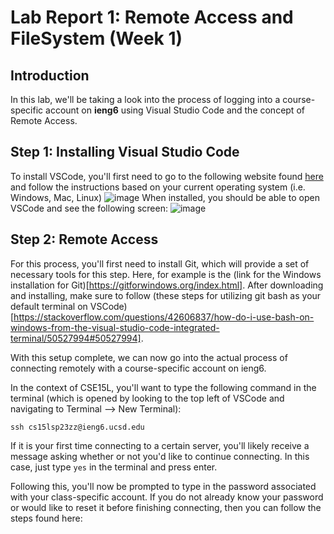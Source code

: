 # **Lab Report 1: Remote Access and FileSystem (Week 1)**
## **Introduction**
In this lab, we'll be taking a look into the process of logging into a course-specific account on **ieng6** using Visual Studio Code and the concept of Remote Access.

## **Step 1: Installing Visual Studio Code**
To install VSCode, you'll first need to go to the following website found [here](https://code.visualstudio.com/) and follow the instructions based on your current operating system (i.e. Windows, Mac, Linux) 
![image](https://user-images.githubusercontent.com/130011927/230754839-b0ef7857-425a-44a3-a573-8c6631daab65.png)
When installed, you should be able to open VSCode and see the following screen:
![image](https://user-images.githubusercontent.com/130011927/230754890-1fdd70f0-4f76-48b3-93a1-aacaf2953e9b.png)

## **Step 2: Remote Access**
For this process, you'll first need to install Git, which will provide a set of necessary tools for this step. 
Here, for example is the (link for the Windows installation for Git)[https://gitforwindows.org/index.html]. 
After downloading and installing, make sure to follow (these steps for utilizing git bash as your default terminal on VSCode)[https://stackoverflow.com/questions/42606837/how-do-i-use-bash-on-windows-from-the-visual-studio-code-integrated-terminal/50527994#50527994].

With this setup complete, we can now go into the actual process of connecting remotely with a course-specific account on ieng6.

In the context of CSE15L, you'll want to type the following command in the terminal (which is opened by looking to the top left of VSCode and navigating to Terminal --> New Terminal):

`ssh cs15lsp23zz@ieng6.ucsd.edu`

If it is your first time connecting to a certain server, you'll likely receive a message asking whether or not you'd like to continue connecting. In this case, just type `yes` in the terminal and press enter. 

Following this, you'll now be prompted to type in the password associated with your class-specific account. If you do not already know your password or would like to reset it before finishing connecting, then you can follow the steps found here:
